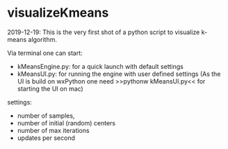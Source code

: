 # visualizeKmeans

2019-12-19:
This is the very first shot of a python script to visualize k-means algorithm.

Via terminal one can start:
  - kMeansEngine.py: for a quick launch with default settings
  - kMeansUI.py: for running the engine with user defined settings
 (As the UI is build on wxPython one need >>pythonw kMeansUI.py<< for starting the UI on mac)
  
  
settings:
 - number of samples, 
 - number of initial (random) centers
 - number of max iterations
 - updates per second
                 
